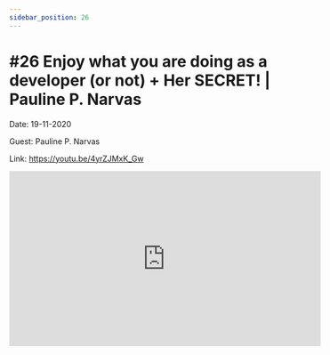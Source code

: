 ```yaml
---
sidebar_position: 26
---
```


# #26 Enjoy what you are doing as a developer (or not) + Her SECRET! | Pauline P. Narvas

Date: 19-11-2020

Guest: Pauline P. Narvas

Link: https://youtu.be/4yrZJMxK_Gw

<iframe width="560" height="315" src="https://www.youtube.com/embed/4yrZJMxK_Gw" title="YouTube video player" frameborder="0" allow="accelerometer; autoplay; clipboard-write; encrypted-media; gyroscope; picture-in-picture; web-share" allowfullscreen></iframe>